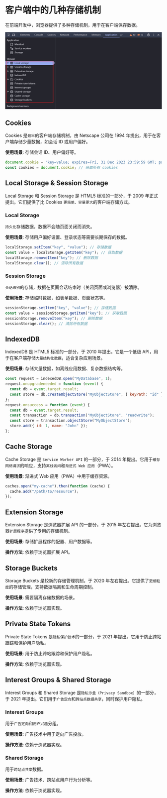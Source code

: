 # 客户端中的几种存储机制

在前端开发中，浏览器提供了多种存储机制，用于在客户端保存数据。

![示例](../public/images-blog/client-storage/1.jpg)

## Cookies

Cookies 是`最早`的客户端存储机制，由 Netscape 公司在 1994 年提出，用于在客户端存储少量数据，如会话 ID 或用户偏好。

**使用场景**: 存储会话 ID、用户偏好等。

```javascript
document.cookie = "key=value; expires=Fri, 31 Dec 2023 23:59:59 GMT; path=/";
const cookies = document.cookie; // 获取所有 cookies
```

## Local Storage & Session Storage

Local Storage 和 Session Storage 是 HTML5 标准的一部分，于 2009 年正式提出。它们提供了比 Cookies `更简单、容量更大`的客户端存储方式。

### Local Storage

`持久化`存储数据，数据不会随页面关闭而消失。

**使用场景**: 存储用户偏好设置、登录状态等需要长期保存的数据。

```javascript
localStorage.setItem("key", "value"); // 存储数据
const value = localStorage.getItem("key"); // 获取数据
localStorage.removeItem("key"); // 删除数据
localStorage.clear(); // 清除所有数据
```

### Session Storage

`会话级别`的存储，数据在页面会话结束时（关闭页面或浏览器）被清除。

**使用场景**: 存储临时数据，如表单数据、页面状态等。

```javascript
sessionStorage.setItem("key", "value"); // 存储数据
const value = sessionStorage.getItem("key"); // 获取数据
sessionStorage.removeItem("key"); // 删除数据
sessionStorage.clear(); // 清除所有数据
```

## IndexedDB

IndexedDB 是 HTML5 标准的一部分，于 2010 年提出。它是一个低级 API，用于在客户端存储`大量结构化数据`，适合复杂应用场景。

**使用场景**: 存储大量数据，如离线应用数据、复杂数据结构等。

```javascript
const request = indexedDB.open("MyDatabase", 1);
request.onupgradeneeded = function (event) {
  const db = event.target.result;
  const store = db.createObjectStore("MyObjectStore", { keyPath: "id" });
};
request.onsuccess = function (event) {
  const db = event.target.result;
  const transaction = db.transaction("MyObjectStore", "readwrite");
  const store = transaction.objectStore("MyObjectStore");
  store.add({ id: 1, name: "John" });
};
```

## Cache Storage

Cache Storage 是 `Service Worker API` 的一部分，于 2014 年提出。它用于`缓存网络请求`的响应，支持`离线访问`和`渐进式 Web 应用`（PWA）。

**使用场景**: 渐进式 Web 应用（PWA）中用于缓存资源。

```javascript
caches.open("my-cache").then(function (cache) {
  cache.add("/path/to/resource");
});
```

## Extension Storage

Extension Storage 是浏览器扩展 API 的一部分，于 2015 年左右提出。它为浏览器`扩展程序`提供了专用的存储机制。

**使用场景**: 存储扩展程序的配置、用户数据等。

**操作方法**: 依赖于浏览器扩展 API。

## Storage Buckets

Storage Buckets 是较新的存储管理机制，于 2020 年左右提出。它提供了`更细粒度`的存储管理，支持数据隔离和生命周期控制。

**使用场景**: 需要隔离存储数据的场景。

**操作方法**: 依赖于浏览器实现。

## Private State Tokens

Private State Tokens 是`隐私保护技术`的一部分，于 2021 年提出。它用于防止跨站跟踪和保护用户隐私。

**使用场景**: 用于防止跨站跟踪和保护用户隐私。

**操作方法**: 依赖于浏览器实现。

## Interest Groups & Shared Storage

Interest Groups 和 Shared Storage 是`隐私沙盒（Privacy Sandbox）`的一部分，于 2021 年提出。它们用于`广告定向`和`跨站点数据共享`，同时保护用户隐私。

### Interest Groups

用于`广告定向`和`用户兴趣`分组。

**使用场景**: 广告技术中用于定向广告投放。

**操作方法**: 依赖于浏览器实现。

### Shared Storage

用于`跨站点共享`数据。

**使用场景**: 广告技术、跨站点用户行为分析等。

**操作方法**: 依赖于浏览器实现。
